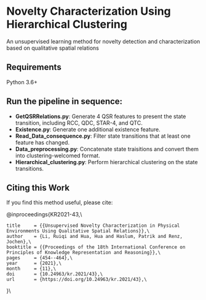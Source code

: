 # Novelty Characterization Using Hierarchical Clustering


An unsupervised learning method for novelty detection and characterization based on qualitative spatial relations

## Requirements

Python 3.6+

## Run the pipeline in sequence:

- **GetQSRRelations.py**: Generate 4 QSR features to present the state transition, including RCC, QDC, STAR-4, and QTC.
- **Existence.py**: Generate one additional existence feature.
- **Read_Data_consequence.py**: Filter state transitions that at least one feature has changed.
- **Data_preprocessing.py**: Concatenate state traisitions and convert them into clustering-welcomed format.
- **Hierarchical_clustering.py**: Perform hierarchical clustering on the state transitions.

## Citing this Work

If you find this method useful, please cite:

@inproceedings{KR2021-43,\

    title     = {{Unsupervised Novelty Characterization in Physical Environments Using Qualitative Spatial Relations}},\
    author    = {Li, Ruiqi and Hua, Hua and Haslum, Patrik and Renz, Jochen},\
    booktitle = {{Proceedings of the 18th International Conference on Principles of Knowledge Representation and Reasoning}},\
    pages     = {454--464},\
    year      = {2021},\
    month     = {11},\
    doi       = {10.24963/kr.2021/43},\
    url       = {https://doi.org/10.24963/kr.2021/43},\
  }\


